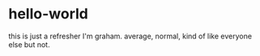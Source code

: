 # hello-world
this is just a refresher
I'm graham. average, normal, kind of like everyone else but not.
